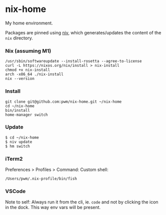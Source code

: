 # nix-home

My home environment.

Packages are pinned using [niv](https://github.com/nmattia/niv), which generates/updates the content of the `nix` directory.

### Nix (assuming M1)

```
/usr/sbin/softwareupdate --install-rosetta --agree-to-license
curl -L https://nixos.org/nix/install > nix-install
chmod +x nix-install
arch -x86_64 ./nix-install
nix --version
```

### Install

```
git clone git@github.com:pwm/nix-home.git ~/nix-home
cd ~/nix-home
bin/install
home-manager switch
```

### Update

```
$ cd ~/nix-home
$ niv update
$ hm switch
```

### iTerm2

Preferences > Profiles > Command: Custom shell:

`/Users/pwm/.nix-profile/bin/fish`

### VSCode

Note to self:
Always run it from the cli, ie. `code` and not by clicking the icon in the dock.
This way env vars will be present.
